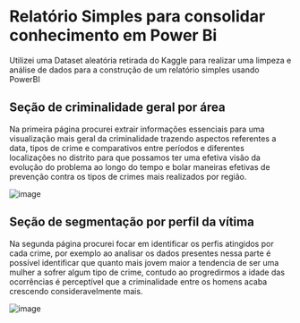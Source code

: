 <h1>Relatório Simples para consolidar conhecimento em Power Bi</h1>

Utilizei uma Dataset aleatória retirada do Kaggle para realizar uma limpeza e análise de dados para a construção de um relatório simples usando PowerBI

<h2>Seção de criminalidade geral por área</h2>

Na primeira página procurei extrair informações essenciais para uma visualização mais geral da criminalidade trazendo aspectos referentes a data, tipos de crime
e comparativos entre períodos e diferentes localizações no distrito para que possamos ter uma efetiva visão da evolução do problema ao longo do tempo e bolar maneiras efetivas
de prevenção contra os tipos de crimes mais realizados por região.

![image](https://github.com/PabloPauloDev/Pbi-Simple-Dashboard/assets/135907761/00f4c361-e4db-4fd0-9d5a-fe997db46381)

<h2>Seção de segmentação por perfil da vítima</h2>

Na segunda página procurei focar em identificar os perfis atingidos por cada crime, por exemplo ao analisar os dados presentes nessa parte
é possível identificar que quanto mais jovem maior a tendencia de ser uma mulher a sofrer algum tipo de crime, contudo ao progredirmos a idade
das ocorrências é perceptível que a criminalidade entre os homens acaba crescendo consideravelmente mais.

![image](https://github.com/PabloPauloDev/Pbi-Simple-Dashboard/assets/135907761/e9199754-ab3c-4819-96d2-809f48cc71ef)




